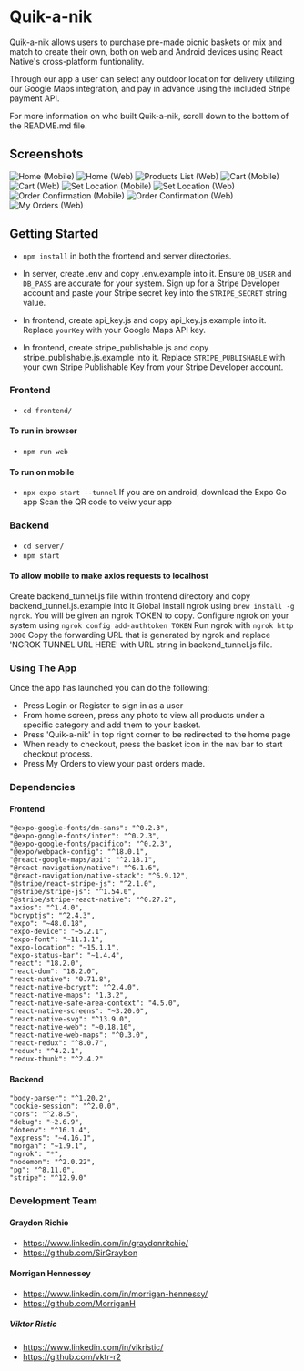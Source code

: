 # Quik-a-nik

Quik-a-nik allows users to purchase pre-made picnic baskets or mix and match to create their own, both on web and Android devices using React Native's cross-platform funtionality.

Through our app a user can select any outdoor location for delivery utilizing our Google Maps integration, and pay in advance using the included Stripe payment API.

For more information on who built Quik-a-nik, scroll down to the bottom of the README.md file.

## Screenshots

![Home (Mobile)](https://github.com/MorriganH/quik-a-nik/blob/readme/docs/Quik-a-nik%20Home%20(Mobile).png?raw=true)
![Home (Web)](https://github.com/MorriganH/quik-a-nik/blob/readme/docs/Quik-a-nik%20Home%20(Web).png?raw=true)
![Products List (Web)](https://github.com/MorriganH/quik-a-nik/blob/readme/docs/Quik-a-nik%20Products%20(Web).png?raw=true)
![Cart (Mobile)](https://github.com/MorriganH/quik-a-nik/blob/readme/docs/Quik-a-nik%20Cart%20(Mobile).png?raw=true)
![Cart (Web)](https://github.com/MorriganH/quik-a-nik/blob/readme/docs/Quik-a-nik%20Cart%20(Web).png?raw=true)
![Set Location (Mobile)](https://github.com/MorriganH/quik-a-nik/blob/readme/docs/Quik-a-nik%20Set%20Location%20(Mobile).png?raw=true)
![Set Location (Web)](https://github.com/MorriganH/quik-a-nik/blob/readme/docs/Quik-a-nik%20Set%20Location%20(Web).png?raw=true)
![Order Confirmation (Mobile)](https://github.com/MorriganH/quik-a-nik/blob/readme/docs/Quik-a-nik%20Order%20Confirmation%20(Mobile).png?raw=true)
![Order Confirmation (Web)](https://github.com/MorriganH/quik-a-nik/blob/readme/docs/Quik-a-nik%20Order%20Confirmation%20(Web).png?raw=true)
![My Orders (Web)](https://github.com/MorriganH/quik-a-nik/blob/readme/docs/Quik-a-nik%20My%20Orders%20(Web).png?raw=true)





## Getting Started

- `npm install` in both the frontend and server directories.

- In server, create .env and copy .env.example into it. Ensure `DB_USER` and `DB_PASS` are accurate for your system.  Sign up for a Stripe Developer account and paste your Stripe secret key into the `STRIPE_SECRET` string value.

- In frontend, create api_key.js and copy api_key.js.example into it. Replace `yourKey` with your Google Maps API key.
- In frontend, create stripe_publishable.js and copy stripe_publishable.js.example into it.  Replace `STRIPE_PUBLISHABLE` with your own Stripe Publishable Key from your Stripe Developer account.

### Frontend

- `cd frontend/`

#### To run in browser

- `npm run web`

#### To run on mobile

- `npx expo start --tunnel`
If you are on android, download the Expo Go app
Scan the QR code to veiw your app

### Backend

- `cd server/`
- `npm start`

#### To allow mobile to make axios requests to localhost

Create backend_tunnel.js file within frontend directory and copy backend_tunnel.js.example into it
Global install ngrok using `brew install -g ngrok`.  You will be given an ngrok TOKEN to copy.
Configure ngrok on your system using `ngrok config add-authtoken TOKEN`
Run ngrok with `ngrok http 3000`
Copy the forwarding URL that is generated by ngrok and replace 'NGROK TUNNEL URL HERE' with URL string in backend_tunnel.js file.



### Using The App
Once the app has launched you can do the following:

- Press Login or Register to sign in as a user
- From home screen, press any photo to view all products under a specific category and add them to your basket.
- Press 'Quik-a-nik' in top right corner to be redirected to the home page
- When ready to checkout, press the basket icon in the nav bar to start checkout process.
- Press My Orders to view your past orders made.


### Dependencies 

#### Frontend
    "@expo-google-fonts/dm-sans": "^0.2.3",
    "@expo-google-fonts/inter": "^0.2.3",
    "@expo-google-fonts/pacifico": "^0.2.3",
    "@expo/webpack-config": "^18.0.1",
    "@react-google-maps/api": "^2.18.1",
    "@react-navigation/native": "^6.1.6",
    "@react-navigation/native-stack": "^6.9.12",
    "@stripe/react-stripe-js": "^2.1.0",
    "@stripe/stripe-js": "^1.54.0",
    "@stripe/stripe-react-native": "^0.27.2",
    "axios": "^1.4.0",
    "bcryptjs": "^2.4.3",
    "expo": "~48.0.18",
    "expo-device": "~5.2.1",
    "expo-font": "~11.1.1",
    "expo-location": "~15.1.1",
    "expo-status-bar": "~1.4.4",
    "react": "18.2.0",
    "react-dom": "18.2.0",
    "react-native": "0.71.8",
    "react-native-bcrypt": "^2.4.0",
    "react-native-maps": "1.3.2",
    "react-native-safe-area-context": "4.5.0",
    "react-native-screens": "~3.20.0",
    "react-native-svg": "^13.9.0",
    "react-native-web": "~0.18.10",
    "react-native-web-maps": "^0.3.0",
    "react-redux": "^8.0.7",
    "redux": "^4.2.1",
    "redux-thunk": "^2.4.2"

#### Backend
    "body-parser": "^1.20.2",
    "cookie-session": "^2.0.0",
    "cors": "^2.8.5",
    "debug": "~2.6.9",
    "dotenv": "^16.1.4",
    "express": "~4.16.1",
    "morgan": "~1.9.1",
    "ngrok": "*",
    "nodemon": "^2.0.22",
    "pg": "^8.11.0",
    "stripe": "^12.9.0"


### Development Team

#### Graydon Richie
- https://www.linkedin.com/in/graydonritchie/
- https://github.com/SirGraybon

#### Morrigan Hennessey
- https://www.linkedin.com/in/morrigan-hennessy/
- https://github.com/MorriganH

##### Viktor Ristic
- https://www.linkedin.com/in/vikristic/
- https://github.com/vktr-r2

